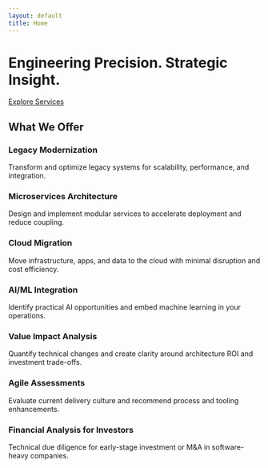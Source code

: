 ```yaml
---
layout: default
title: Home
---
```


<div class="hero">
  <h1>Engineering Precision. Strategic Insight.</h1>
  <a href="#services" class="cta">Explore Services</a>
</div>

<section id="services">
  <h2>What We Offer</h2>
  <div class="grid">
    <div class="card">
      <h3>Legacy Modernization</h3>
      <p>Transform and optimize legacy systems for scalability, performance, and integration.</p>
    </div>
    <div class="card">
      <h3>Microservices Architecture</h3>
      <p>Design and implement modular services to accelerate deployment and reduce coupling.</p>
    </div>
    <div class="card">
      <h3>Cloud Migration</h3>
      <p>Move infrastructure, apps, and data to the cloud with minimal disruption and cost efficiency.</p>
    </div>
    <div class="card">
      <h3>AI/ML Integration</h3>
      <p>Identify practical AI opportunities and embed machine learning in your operations.</p>
    </div>
    <div class="card">
      <h3>Value Impact Analysis</h3>
      <p>Quantify technical changes and create clarity around architecture ROI and investment trade-offs.</p>
    </div>
    <div class="card">
      <h3>Agile Assessments</h3>
      <p>Evaluate current delivery culture and recommend process and tooling enhancements.</p>
    </div>
    <div class="card">
      <h3>Financial Analysis for Investors</h3>
      <p>Technical due diligence for early-stage investment or M&A in software-heavy companies.</p>
    </div>
  </div>
</section>
